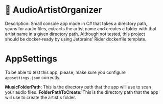 # 🧑 AudioArtistOrganizer
Description: Small console app made in C# that takes a directory path, scans for audio files, extracts the artist name and creates a folder with that artist name in a given directory path.
Although not tested, this project should be docker-ready by using Jetbrains' Rider dockerfile template.

# AppSettings
To be able to test this app, please, make sure you configure `appsettings.json` correctly.

**MusicFolderPath**: This is the directory path that the app will use to scan your audio files.
**FolderPathToCreate**: This is the directory path that the app will use to create the artist's folder.